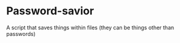 # Password-savior
A script that saves things within files (they can be things other than passwords)
